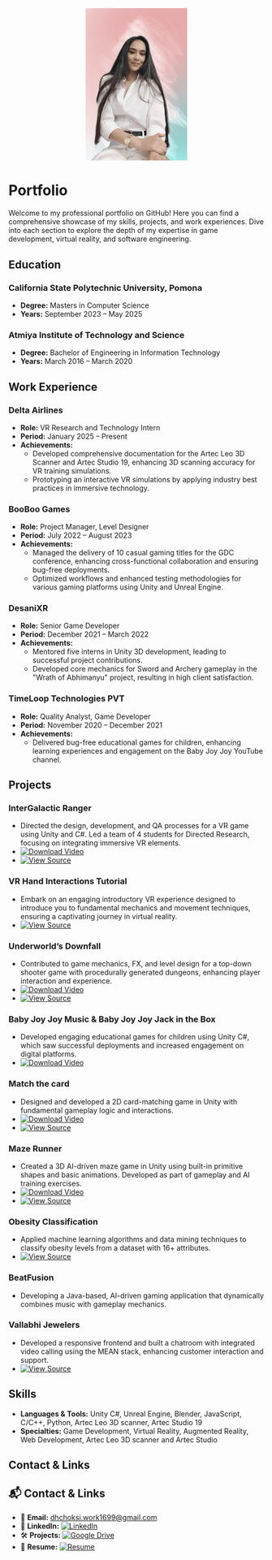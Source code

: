<p align="center">
  <img src="/Assets/logo.png" alt="Logo" width="200"/>
</p>

# Portfolio

Welcome to my professional portfolio on GitHub! Here you can find a comprehensive showcase of my skills, projects, and work experiences. Dive into each section to explore the depth of my expertise in game development, virtual reality, and software engineering.

## Education

### California State Polytechnic University, Pomona
- **Degree:** Masters in Computer Science
- **Years:** September 2023 – May 2025

### Atmiya Institute of Technology and Science
- **Degree:** Bachelor of Engineering in Information Technology
- **Years:** March 2016 – March 2020

## Work Experience

### Delta Airlines
- **Role:** VR Research and Technology Intern
- **Period:** January 2025 – Present
- **Achievements:**
  - Developed comprehensive documentation for the Artec Leo 3D Scanner and Artec Studio 19, enhancing 3D scanning accuracy for VR training simulations.
  - Prototyping an interactive VR simulations by applying industry best practices in immersive technology.

### BooBoo Games
- **Role:** Project Manager, Level Designer
- **Period:** July 2022 – August 2023
- **Achievements:**
  - Managed the delivery of 10 casual gaming titles for the GDC conference, enhancing cross-functional collaboration and ensuring bug-free deployments.
  - Optimized workflows and enhanced testing methodologies for various gaming platforms using Unity and Unreal Engine.

### DesaniXR
- **Role:** Senior Game Developer
- **Period:** December 2021 – March 2022
- **Achievements:**
  - Mentored five interns in Unity 3D development, leading to successful project contributions.
  - Developed core mechanics for Sword and Archery gameplay in the "Wrath of Abhimanyu" project, resulting in high client satisfaction.

### TimeLoop Technologies PVT
- **Role:** Quality Analyst, Game Developer
- **Period:** November 2020 – December 2021
- **Achievements:**
  - Delivered bug-free educational games for children, enhancing learning experiences and engagement on the Baby Joy Joy YouTube channel.

## Projects

### InterGalactic Ranger
- Directed the design, development, and QA processes for a VR game using Unity and C#. Led a team of 4 students for Directed Research, focusing on integrating immersive VR elements.
- [![Download Video](https://img.shields.io/badge/Download-Video-blue)](https://raw.githubusercontent.com/DHChoksi/Portfolio/main/Assets/underworld.mp4)
- [![View Source](https://img.shields.io/badge/GoogleDrive-Source_Code-blue?logo=google-drive)](https://drive.google.com/file/d/your-file-id/view?usp=sharing)


### VR Hand Interactions Tutorial 
- Embark on an engaging introductory VR experience designed to introduce you to fundamental mechanics and movement techniques, ensuring a captivating journey in virtual reality.
- [![View Source](https://img.shields.io/badge/GoogleDrive-Source_Code-blue?logo=google-drive)](https://drive.google.com/file/d/1jdIg_npAIipSH_69mVPNWzrZVjQ_qk_h/view?usp=sharing)

### Underworld’s Downfall
- Contributed to game mechanics, FX, and level design for a top-down shooter game with procedurally generated dungeons, enhancing player interaction and experience.
- [![Download Video](https://img.shields.io/badge/Download-Video-blue)](https://raw.githubusercontent.com/DHChoksi/Portfolio/main/Assets/under.mp4)
- [![View Source](https://img.shields.io/badge/GoogleDrive-Source_Code-blue?logo=google-drive)](https://drive.google.com/file/d/1U7iosD7JtZHV6y5S5Jte_SgZIIF56ejO/view?usp=sharing)

### Baby Joy Joy Music & Baby Joy Joy Jack in the Box
- Developed engaging educational games for children using Unity C#, which saw successful deployments and increased engagement on digital platforms.
- [![Download Video](https://img.shields.io/badge/Download-Video-blue)](https://raw.githubusercontent.com/DHChoksi/Portfolio/main/Assets/Jack.mp4.mp4)

### Match the card
- Designed and developed a 2D card-matching game in Unity with fundamental gameplay logic and interactions.
- [![Download Video](https://img.shields.io/badge/Download-Video-blue)](https://raw.githubusercontent.com/DHChoksi/Portfolio/main/Assets/MatchCards.mp4)
- [![View Source](https://img.shields.io/badge/GoogleDrive-Source_Code-blue?logo=google-drive)](https://drive.google.com/file/d/1CSPq5i6pDNOYil6LtDMSkRA9MJsvaidP/view?usp=sharing)

### Maze Runner
- Created a 3D AI-driven maze game in Unity using built-in primitive shapes and basic animations. Developed as part of gameplay and AI training exercises. 
- [![Download Video](https://img.shields.io/badge/Download-Video-blue)](https://raw.githubusercontent.com/DHChoksi/Portfolio/main/Assets/MazeRunner1.mp4.mp4)
- [![View Source](https://img.shields.io/badge/GoogleDrive-Source_Code-blue?logo=google-drive)](https://drive.google.com/file/d/1kLxz66_dLjPkyIyo-DkG7Vt__NA0ak2E/view?usp=sharingv)

### Obesity Classification
- Applied machine learning algorithms and data mining techniques to classify obesity levels from a dataset with 16+ attributes.
- [![View Source](https://img.shields.io/badge/Download-Source_Code-blue?logo=github)](https://github.com/DHChoksi/Portfolio/raw/main/Assets/ObeysityClassification-main.zip)

### BeatFusion
- Developing a Java-based, AI-driven gaming application that dynamically combines music with gameplay mechanics.

### Vallabhi Jewelers
- Developed a responsive frontend and built a chatroom with integrated video calling using the MEAN stack, enhancing customer interaction and support.
- [![View Source](https://img.shields.io/badge/GoogleDrive-Source_Code-blue?logo=google-drive)](https://drive.google.com/file/d/1mk20mi0vssU5rdc3f5SkQCWBS01sBB3g/view?usp=sharing)

## Skills
- **Languages & Tools:** Unity C#, Unreal Engine, Blender, JavaScript, C/C++, Python, Artec Leo 3D scanner, Artec Studio 19 
- **Specialties:** Game Development, Virtual Reality, Augmented Reality, Web Development, Artec Leo 3D scanner and Artec Studio

## Contact & Links
## 📬 Contact & Links

- 📧 **Email:** [dhchoksi.work1699@gmail.com](mailto:dhchoksi.work1699@gmail.com)  
- 💼 **LinkedIn:** [![LinkedIn](https://img.shields.io/badge/LinkedIn-Profile-blue?logo=linkedin)](https://www.linkedin.com/in/dhchoksi)  
- 🛠️ **Projects:** [![Google Drive](https://img.shields.io/badge/GoogleDrive-Projects-blue?logo=google-drive)](https://drive.google.com/drive/folders/1msM910t1FX0q2dbO-GChQ9i07t6dP5x0?usp=sharing)  
- 📄 **Resume:** [![Resume](https://img.shields.io/badge/GoogleDrive-Resume-blue?logo=google-drive)](https://docs.google.com/document/d/13ItqFxINlQOiV6aQvgIGoNowjPDco8CaT5hn3Okpz9g/edit?usp=sharing)

